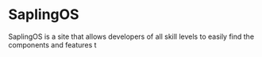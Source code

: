 # SaplingOS
SaplingOS is a site that allows developers of all skill levels to easily find the components and features t

